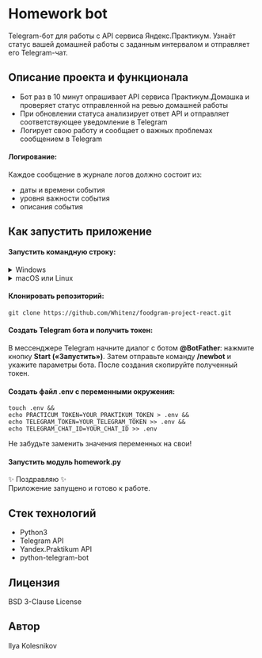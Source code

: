 # Homework bot

Telegram-бот для работы с API сервиса Яндекс.Практикум.
Узнаёт статус вашей домашней работы с заданным интервалом и отправляет его Telegram-чат.

## Описание проекта и функционала
- Бот раз в 10 минут опрашивает API сервиса Практикум.Домашка и проверяет статус отправленной на ревью домашней работы
- При обновлении статуса анализирует ответ API и отправляет соответствующее уведомление в Telegram
- Логирует свою работу и сообщает о важных проблемах сообщением в Telegram

#### Логирование:
Каждое сообщение в журнале логов должно состоит из:
- даты и времени события
- уровня важности события
- описания события

## Как запустить приложение

#### Запустить командную строку:
<details>
    <summary>Windows</summary>
    Скачайте и установите Git Bash. Подробная инструкция и дистрибутив можно найти на <a href="https://gitforwindows.org/">сайте</a>. Затем в меню пуск найдите и запустите приложение Git Bash.
</details>
<details>
    <summary>macOS или Linux</summary>
    Откройте главное меню приложений и выберите приложение "Терминал".
</details>

#### Клонировать репозиторий:
```
git clone https://github.com/Whitenz/foodgram-project-react.git
```

#### Создать Telegram бота и получить токен:
В мессенджере Telegram начните диалог с ботом **@BotFather**: нажмите кнопку **Start («Запустить»)**. Затем отправьте команду **/newbot** и укажите параметры бота.
После создания скопируйте полученный токен.

#### Создать файл .env с переменными окружения:
```
touch .env &&
echo PRACTICUM_TOKEN=YOUR_PRAKTIKUM_TOKEN > .env &&
echo TELEGRAM_TOKEN=YOUR_TELEGRAM_TOKEN >> .env &&
echo TELEGRAM_CHAT_ID=YOUR_CHAT_ID >> .env
```

Не забудьте заменить значения переменных на свои!

#### Запустить модуль homework.py

✨ Поздравляю ✨ <br>
Приложение запущено и готово к работе.


## Стек технологий
- Python3
- Telegram API
- Yandex.Praktikum API
- python-telegram-bot


## Лицензия
BSD 3-Clause License


## Автор
Ilya Kolesnikov
